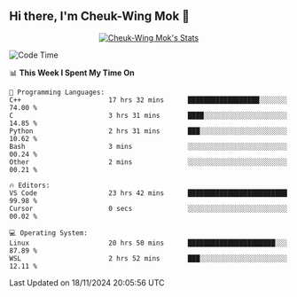 ## Hi there, I'm Cheuk-Wing Mok 👋

<!--
**mozro0327/mozro0327** is a ✨ _special_ ✨ repository because its `README.md` (this file) appears on your GitHub profile.

Here are some ideas to get you started:

- 🔭 I’m currently working on ...
- 🌱 I’m currently learning ...
- 👯 I’m looking to collaborate on ...
- 🤔 I’m looking for help with ...
- 💬 Ask me about ...
- 📫 How to reach me: ...
- 😄 Pronouns: ...
- ⚡ Fun fact: ...
-->

<p align="center">
  <a href="https://github.com/mozro0327" class="rich-diff-level-one">
    <img src="https://github-readme-stats.vercel.app/api?username=mozro0327&title_color=333&text_color=777" alt="Cheuk-Wing Mok's Stats" >
    <!-- &hide=issues
    <img src="https://github-readme-stats.vercel.app/api?username=mozro0327&hide=issues&title_color=333&text_color=777" alt="Cheuk-Wing Mok's Stats" >
    -->
  </a>
</p>

<!--START_SECTION:waka-->
![Code Time](http://img.shields.io/badge/Code%20Time-3%2C041%20hrs%2036%20mins-blue)

📊 **This Week I Spent My Time On** 

```text
💬 Programming Languages: 
C++                      17 hrs 32 mins      ██████████████████░░░░░░░   74.00 % 
C                        3 hrs 31 mins       ████░░░░░░░░░░░░░░░░░░░░░   14.85 % 
Python                   2 hrs 31 mins       ███░░░░░░░░░░░░░░░░░░░░░░   10.62 % 
Bash                     3 mins              ░░░░░░░░░░░░░░░░░░░░░░░░░   00.24 % 
Other                    2 mins              ░░░░░░░░░░░░░░░░░░░░░░░░░   00.21 % 

🔥 Editors: 
VS Code                  23 hrs 42 mins      █████████████████████████   99.98 % 
Cursor                   0 secs              ░░░░░░░░░░░░░░░░░░░░░░░░░   00.02 % 

💻 Operating System: 
Linux                    20 hrs 50 mins      ██████████████████████░░░   87.89 % 
WSL                      2 hrs 52 mins       ███░░░░░░░░░░░░░░░░░░░░░░   12.11 % 
```


 Last Updated on 18/11/2024 20:05:56 UTC
<!--END_SECTION:waka-->
